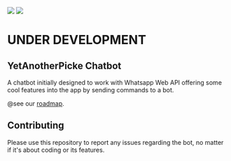 <a href="https://codeclimate.com/github/yetanotherpickle/chatbot/maintainability"><img src="https://api.codeclimate.com/v1/badges/b091b628c6b9553c0bbc/maintainability" /></a> <a href="https://codeclimate.com/github/yetanotherpickle/chatbot/test_coverage"><img src="https://api.codeclimate.com/v1/badges/b091b628c6b9553c0bbc/test_coverage" /></a>

# UNDER DEVELOPMENT

## YetAnotherPicke Chatbot

A chatbot initially designed to work with Whatsapp Web API offering some cool features into the app by sending commands to a bot.

@see our [roadmap](roadmap.md).

## Contributing

Please use this repository to report any issues regarding the bot, no matter if it's about coding or its features.
